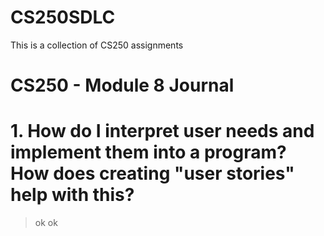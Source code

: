 # CS250SDLC
This is a collection of CS250 assignments

# CS250 - Module 8 Journal 

# 1. How do I interpret user needs and implement them into a program? How does creating "user stories" help with this?
> ok ok 
